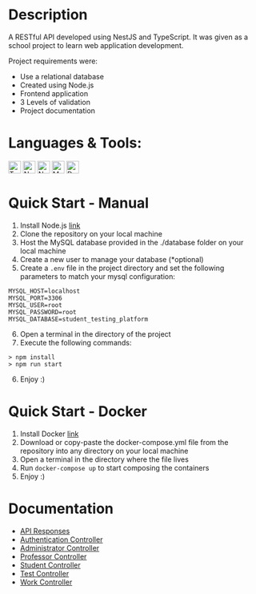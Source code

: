 # Description

A RESTful API developed using NestJS and TypeScript. It was given as a school project to learn web application development.

Project requirements were:
- Use a relational database
- Created using Node.js
- Frontend application
- 3 Levels of validation
- Project documentation

# Languages & Tools:
<p>
<img src="https://cdn.jsdelivr.net/gh/devicons/devicon/icons/typescript/typescript-original.svg" width=25 alt="TypeScript">
<img src="https://cdn.jsdelivr.net/gh/devicons/devicon/icons/nodejs/nodejs-original.svg" width=25  alt="Node.js">
<img src="https://cdn.jsdelivr.net/gh/devicons/devicon/icons/nestjs/nestjs-plain.svg" width=25 alt="NestJs">
<img src="https://cdn.jsdelivr.net/gh/devicons/devicon/icons/mysql/mysql-original.svg" width=25 alt="MySQL">
<img src="https://cdn.jsdelivr.net/gh/devicons/devicon/icons/docker/docker-plain.svg" width=25 alt="Docker">
</p>

# Quick Start - Manual

1. Install Node.js [link](https://nodejs.org/en/)
2. Clone the repository on your local machine
3. Host the MySQL database provided in the ./database folder on your local machine
4. Create a new user to manage your database (*optional)
5. Create a `.env` file in the project directory and set the following parameters to match your mysql configuration:
```
MYSQL_HOST=localhost
MYSQL_PORT=3306
MYSQL_USER=root
MYSQL_PASSWORD=root
MYSQL_DATABASE=student_testing_platform
```
6. Open a terminal in the directory of the project
7. Execute the following commands:
```
> npm install
> npm run start
```
6. Enjoy :)

# Quick Start - Docker

1. Install Docker [link](https://www.docker.com/get-started)
2. Download or copy-paste the docker-compose.yml file from the repository into any directory on your local machine
3. Open a terminal in the directory where the file lives
4. Run `docker-compose up` to start composing the containers
5. Enjoy :)

# Documentation

- [API Responses](docs/API_Responses.md)
- [Authentication Controller](docs/Authentication_Controller.md)
- [Administrator Controller](docs/Administrator_Controller.md)
- [Professor Controller](docs/Professor_Controller.md)
- [Student Controller](docs/Student_Controller.md)
- [Test Controller](docs/Test_Controller.md)
- [Work Controller](docs/Work_Controller.md)
